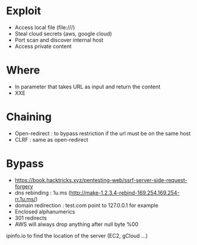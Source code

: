 # Exploit
  - Access local file (file:///)
  - Steal cloud secrets (aws, google cloud)
  - Port scan and discover internal host
  - Access private content

# Where
  - In parameter that takes URL as input and return the content
  - XXE

# Chaining
  - Open-redirect : to bypass restriction if the url must be on the same host
  - CLRF : same as open-redirect 

# Bypass
  - https://book.hacktricks.xyz/pentesting-web/ssrf-server-side-request-forgery
  - dns rebinding : 1u.ms (http://make-1.2.3.4-rebind-169.254.169.254-rr.1u.ms/)
  - domain redirection : test.com point to 127.0.0.1 for example
  - Enclosed alphanumerics 
  - 301 redirects
  - AWS will always drop anything after null byte %00
 
 
ipinfo.io to find the location of the server (EC2, gCloud ...)  
